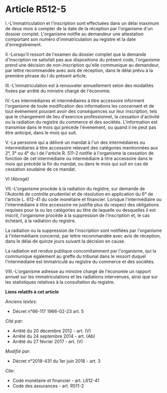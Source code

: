# Article R512-5

I.-L'immatriculation et l'inscription sont effectuées dans un délai maximum de deux mois à compter de la date de la réception
par l'organisme d'un dossier complet. L'organisme notifie au demandeur une attestation comportant son numéro
d'immatriculation au registre et la date d'enregistrement.

II.-Lorsqu'il ressort de l'examen du dossier complet que la demande d'inscription ne satisfait pas aux dispositions du
présent code, l'organisme prend une décision de non-inscription qu'elle communique au demandeur, par lettre recommandée avec
avis de réception, dans le délai prévu à la première phrase du I du présent article.

III.-L'immatriculation est à renouveler annuellement selon des modalités fixées par arrêté du ministre chargé de l'économie.

IV.-Les intermédiaires et intermédiaires à titre accessoire informent l'organisme de toute modification des informations les
concernant et de tout événement pouvant avoir des conséquences sur leur inscription, tels que le changement de lieu
d'exercice professionnel, la cessation d'activité ou la radiation du registre du commerce et des sociétés. L'information est
transmise dans le mois qui précède l'évenement, ou quand il ne peut pas être anticipé, dans le mois qui suit.

V.-La personne qui a délivré un mandat à l'un des intermédiaires ou intermédiaires à titre accessoire relevant des catégories
mentionnées aux 2°, 3° ou 4° du I de l'article R. 511-2 notifie à l'organisme la cessation de fonction de cet intermédiaire
ou intermédiaire à titre accessoire dans le mois qui précède la fin du mandat, ou dans le mois qui suit en cas de cessation
soudaine de ce mandat.

VI (Abrogé)

VII.-L'organisme procède à la radiation du registre, sur demande de l'Autorité de contrôle prudentiel et de résolution en
application du 6° de l'article L. 612-41 du code monétaire et financier. Lorsque l'intermédiaire ou l'intermédiaire à titre
accessoire ne justifie plus du respect des obligations requises pour la ou les catégories au titre de laquelle ou desquelles
il est inscrit, l'organisme procède à la suppression de l'inscription et, le cas échéant, à la radiation du registre.

La radiation ou la suppression de l'inscription sont notifiées par l'organisme à l'intermédiaire concerné, par lettre
recommandée avec avis de réception, dans le délai de quinze jours suivant la décision en cause.

La radiation est rendue publique concomitamment par l'organisme, qui la communique également au greffe du tribunal dans le
ressort duquel l'intermédiaire est immatriculé au registre du commerce et des sociétés.

VIII.-L'organisme adresse au ministre chargé de l'économie un rapport annuel sur les immatriculations et les radiations
intervenues, ainsi que sur les statistiques relatives à la consultation du registre.

**Liens relatifs à cet article**

_Anciens textes_:

  - Décret n°66-117 1966-02-23 art. 5

_Cité par_:

  - Arrêté du 20 décembre 2012 - art. (V)
  - Arrêté du 24 septembre 2014 - art. (Ab)
  - Arrêté du 27 février 2017 - art. (V)

_Modifié par_:

  - Décret n°2018-431 du 1er juin 2018 - art. 3

_Cite_:

  - Code monétaire et financier - art. L612-41
  - Code des assurances - art. R511-2
